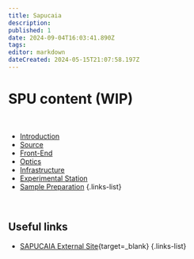```yaml
---
title: Sapucaia
description: 
published: 1
date: 2024-09-04T16:03:41.890Z
tags: 
editor: markdown
dateCreated: 2024-05-15T21:07:58.197Z
---
```


# SPU content (WIP)
<br>

- [Introduction](/Beamlines/Sapucaia/spu_intro.html)
- [Source](/Beamlines/Sapucaia/spu_source)
- [Front-End](/Beamlines/Sapucaia/spu_frontend)
- [Optics](/Beamlines/Sapucaia/spu_optics)
- [Infrastructure](/Beamlines/Sapucaia/spu_infra)
- [Experimental Station](/Beamlines/Sapucaia/spu_exp_station)
- [Sample Preparation](/Beamlines/Sapucaia/spu_sample_prep)
{.links-list}

<br>

## Useful links

- [SAPUCAIA External Site](https://lnls.cnpem.br/grupos/sapucaia/){target=_blank}
{.links-list}